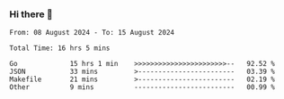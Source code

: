 ### Hi there 👋

<!--
**zhumeme/zhumeme** is a ✨ _special_ ✨ repository because its `README.md` (this file) appears on your GitHub profile.

Here are some ideas to get you started:

- 🔭 I’m currently working on ...
- 🌱 I’m currently learning ...
- 👯 I’m looking to collaborate on ...
- 🤔 I’m looking for help with ...
- 💬 Ask me about ...
- 📫 How to reach me: ...
- 😄 Pronouns: ...
- ⚡ Fun fact: ...
-->

<!--START_SECTION:waka-->

```all_time
From: 08 August 2024 - To: 15 August 2024

Total Time: 16 hrs 5 mins

Go             15 hrs 1 min    >>>>>>>>>>>>>>>>>>>>>>>--   92.52 %
JSON           33 mins         >------------------------   03.39 %
Makefile       21 mins         >------------------------   02.19 %
Other          9 mins          -------------------------   00.99 %
```

<!--END_SECTION:waka-->
